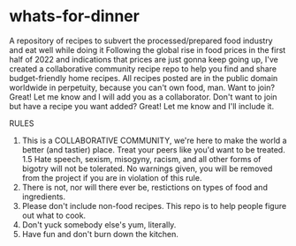 # whats-for-dinner
A repository of recipes to subvert the processed/prepared food industry and eat well while doing it
Following the global rise in food prices in the first half of 2022 and indications that prices are just gonna keep going up, I've created a collaborative community recipe repo to help you find and share budget-friendly home recipes.
All recipes posted are in the public domain worldwide in perpetuity, because you can't own food, man.
Want to join? Great! Let me know and I will add you as a collaborator.
Don't want to join but have a recipe you want added? Great! Let me know and I'll include it.

RULES
1. This is a COLLABORATIVE COMMUNITY, we're here to make the world a better (and tastier) place. Treat your peers like you'd want to be treated.
1.5 Hate speech, sexism, misogyny, racism, and all other forms of bigotry will not be tolerated. No warnings given, you will be removed from the project if you are in violation of this rule.
2. There is not, nor will there ever be, restictions on types of food and ingredients.
3. Please don't include non-food recipes. This repo is to help people figure out what to cook.
4. Don't yuck somebody else's yum, literally.
5. Have fun and don't burn down the kitchen.
